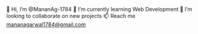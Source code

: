 👋 Hi, I’m @MananAg-1784
🌱 I’m currently learning Web Development
👯 I’m looking to collaborate on new projects
📫 Reach me mananagarwal1784@gmail.com
